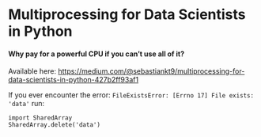 # Multiprocessing for Data Scientists in Python
#### Why pay for a powerful CPU if you can’t use all of it?

Available here: https://medium.com/@sebastiankt9/multiprocessing-for-data-scientists-in-python-427b2ff93af1

If you ever encounter the error: `FileExistsError: [Errno 17] File exists: 'data'` run:
```
import SharedArray
SharedArray.delete('data')
